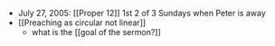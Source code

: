 - July 27, 2005: [[Proper 12]] 1st 2 of 3 Sundays when Peter is away
- [[Preaching as circular not linear]]
	- what is the [[goal of the sermon?]]
